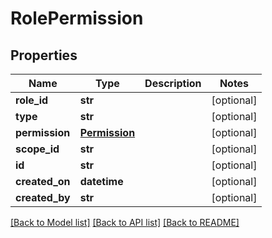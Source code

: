 # RolePermission

## Properties
Name | Type | Description | Notes
------------ | ------------- | ------------- | -------------
**role_id** | **str** |  | [optional] 
**type** | **str** |  | [optional] 
**permission** | [**Permission**](Permission.md) |  | [optional] 
**scope_id** | **str** |  | [optional] 
**id** | **str** |  | [optional] 
**created_on** | **datetime** |  | [optional] 
**created_by** | **str** |  | [optional] 

[[Back to Model list]](../README.md#documentation-for-models) [[Back to API list]](../README.md#documentation-for-api-endpoints) [[Back to README]](../README.md)


